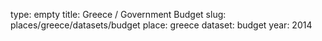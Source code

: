 type: empty
title: Greece / Government Budget
slug: places/greece/datasets/budget
place: greece
dataset: budget
year: 2014
